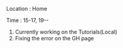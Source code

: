 Location  :   Home

Time  :   15-17, 19--

1. Currently working on the Tutorials(Local)
2. Fixing the error on the GH page
